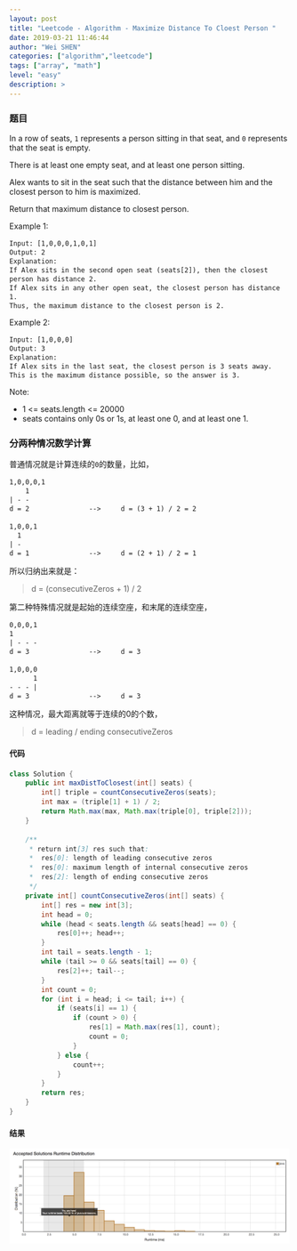 ```yaml
---
layout: post
title: "Leetcode - Algorithm - Maximize Distance To Cloest Person "
date: 2019-03-21 11:46:44
author: "Wei SHEN"
categories: ["algorithm","leetcode"]
tags: ["array", "math"]
level: "easy"
description: >
---
```


### 题目
In a row of seats, `1` represents a person sitting in that seat, and `0` represents that the seat is empty.

There is at least one empty seat, and at least one person sitting.

Alex wants to sit in the seat such that the distance between him and the closest person to him is maximized.

Return that maximum distance to closest person.

Example 1:
```
Input: [1,0,0,0,1,0,1]
Output: 2
Explanation:
If Alex sits in the second open seat (seats[2]), then the closest person has distance 2.
If Alex sits in any other open seat, the closest person has distance 1.
Thus, the maximum distance to the closest person is 2.
```

Example 2:
```
Input: [1,0,0,0]
Output: 3
Explanation:
If Alex sits in the last seat, the closest person is 3 seats away.
This is the maximum distance possible, so the answer is 3.
```

Note:
* 1 <= seats.length <= 20000
* seats contains only 0s or 1s, at least one 0, and at least one 1.

### 分两种情况数学计算
普通情况就是计算连续的`0`的数量，比如，
```
1,0,0,0,1
    1
| - -
d = 2               -->     d = (3 + 1) / 2 = 2

1,0,0,1
  1
| -
d = 1               -->     d = (2 + 1) / 2 = 1
```

所以归纳出来就是：
> d = (consecutiveZeros + 1) / 2

第二种特殊情况就是起始的连续空座，和末尾的连续空座，
```
0,0,0,1
1
| - - -
d = 3               -->     d = 3

1,0,0,0
      1
- - - |
d = 3               -->     d = 3
```

这种情况，最大距离就等于连续的0的个数，
> d = leading / ending consecutiveZeros

#### 代码
```java
class Solution {
    public int maxDistToClosest(int[] seats) {
        int[] triple = countConsecutiveZeros(seats);
        int max = (triple[1] + 1) / 2;
        return Math.max(max, Math.max(triple[0], triple[2]));
    }

    /**
     * return int[3] res such that:
     *  res[0]: length of leading consecutive zeros
     *  res[0]: maximum length of internal consecutive zeros
     *  res[2]: length of ending consecutive zeros
     */
    private int[] countConsecutiveZeros(int[] seats) {
        int[] res = new int[3];
        int head = 0;
        while (head < seats.length && seats[head] == 0) {
            res[0]++; head++;
        }
        int tail = seats.length - 1;
        while (tail >= 0 && seats[tail] == 0) {
            res[2]++; tail--;
        }
        int count = 0;
        for (int i = head; i <= tail; i++) {
            if (seats[i] == 1) {
                if (count > 0) {
                    res[1] = Math.max(res[1], count);
                    count = 0;
                }
            } else {
                count++;
            }
        }
        return res;
    }
}
```

#### 结果
![maximize-distance-to-cloest-person-1](/images/leetcode/maximize-distance-to-cloest-person-1.png)
